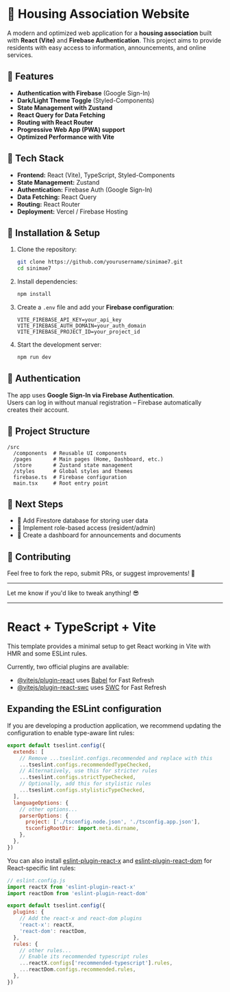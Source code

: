 # 🏡 Housing Association Website  

A modern and optimized web application for a **housing association** built with **React (Vite)** and **Firebase Authentication**. This project aims to provide residents with easy access to information, announcements, and online services.  

## 🚀 Features  
- **Authentication with Firebase** (Google Sign-In)  
- **Dark/Light Theme Toggle** (Styled-Components)  
- **State Management with Zustand**  
- **React Query for Data Fetching**  
- **Routing with React Router**  
- **Progressive Web App (PWA) support**  
- **Optimized Performance with Vite**  

## 🔧 Tech Stack  
- **Frontend:** React (Vite), TypeScript, Styled-Components  
- **State Management:** Zustand  
- **Authentication:** Firebase Auth (Google Sign-In)  
- **Data Fetching:** React Query  
- **Routing:** React Router  
- **Deployment:** Vercel / Firebase Hosting  

## 📌 Installation & Setup  
1. Clone the repository:  
   ```bash
   git clone https://github.com/yourusername/sinimae7.git
   cd sinimae7
   ```
2. Install dependencies:  
   ```bash
   npm install
   ```
3. Create a `.env` file and add your **Firebase configuration**:  
   ```env
   VITE_FIREBASE_API_KEY=your_api_key
   VITE_FIREBASE_AUTH_DOMAIN=your_auth_domain
   VITE_FIREBASE_PROJECT_ID=your_project_id
   ```
4. Start the development server:  
   ```bash
   npm run dev
   ```

## 🔑 Authentication  
The app uses **Google Sign-In via Firebase Authentication**.  
Users can log in without manual registration – Firebase automatically creates their account.  

## 📂 Project Structure  
```
/src
  /components  # Reusable UI components
  /pages       # Main pages (Home, Dashboard, etc.)
  /store       # Zustand state management
  /styles      # Global styles and themes
  firebase.ts  # Firebase configuration
  main.tsx     # Root entry point
```

## 📅 Next Steps  
- 🔹 Add Firestore database for storing user data  
- 🔹 Implement role-based access (resident/admin)  
- 🔹 Create a dashboard for announcements and documents  

## 🎉 Contributing  
Feel free to fork the repo, submit PRs, or suggest improvements! 🚀  

---

Let me know if you'd like to tweak anything! 😎


---


# React + TypeScript + Vite

This template provides a minimal setup to get React working in Vite with HMR and some ESLint rules.

Currently, two official plugins are available:

- [@vitejs/plugin-react](https://github.com/vitejs/vite-plugin-react/blob/main/packages/plugin-react/README.md) uses [Babel](https://babeljs.io/) for Fast Refresh
- [@vitejs/plugin-react-swc](https://github.com/vitejs/vite-plugin-react-swc) uses [SWC](https://swc.rs/) for Fast Refresh

## Expanding the ESLint configuration

If you are developing a production application, we recommend updating the configuration to enable type-aware lint rules:

```js
export default tseslint.config({
  extends: [
    // Remove ...tseslint.configs.recommended and replace with this
    ...tseslint.configs.recommendedTypeChecked,
    // Alternatively, use this for stricter rules
    ...tseslint.configs.strictTypeChecked,
    // Optionally, add this for stylistic rules
    ...tseslint.configs.stylisticTypeChecked,
  ],
  languageOptions: {
    // other options...
    parserOptions: {
      project: ['./tsconfig.node.json', './tsconfig.app.json'],
      tsconfigRootDir: import.meta.dirname,
    },
  },
})
```

You can also install [eslint-plugin-react-x](https://github.com/Rel1cx/eslint-react/tree/main/packages/plugins/eslint-plugin-react-x) and [eslint-plugin-react-dom](https://github.com/Rel1cx/eslint-react/tree/main/packages/plugins/eslint-plugin-react-dom) for React-specific lint rules:

```js
// eslint.config.js
import reactX from 'eslint-plugin-react-x'
import reactDom from 'eslint-plugin-react-dom'

export default tseslint.config({
  plugins: {
    // Add the react-x and react-dom plugins
    'react-x': reactX,
    'react-dom': reactDom,
  },
  rules: {
    // other rules...
    // Enable its recommended typescript rules
    ...reactX.configs['recommended-typescript'].rules,
    ...reactDom.configs.recommended.rules,
  },
})
```
